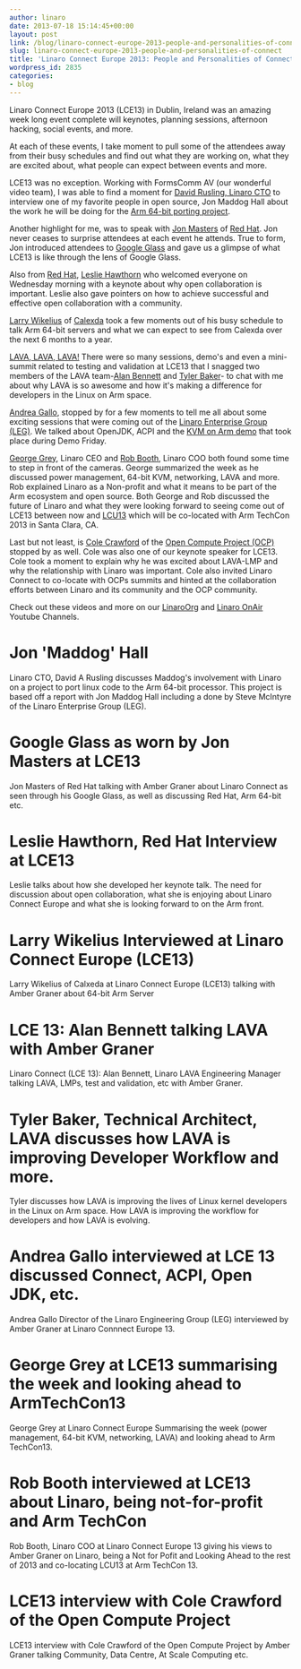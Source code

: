 ```yaml
---
author: linaro
date: 2013-07-18 15:14:45+00:00
layout: post
link: /blog/linaro-connect-europe-2013-people-and-personalities-of-connect/
slug: linaro-connect-europe-2013-people-and-personalities-of-connect
title: 'Linaro Connect Europe 2013: People and Personalities of Connect'
wordpress_id: 2835
categories:
- blog
---
```


Linaro Connect Europe 2013 (LCE13) in Dublin, Ireland was an amazing week long event complete will keynotes, planning sessions, afternoon hacking, social events, and more.

At each of these events, I take moment to pull some of the attendees away from their busy schedules and find out what they are working on, what they are excited about, what people can expect between events and more.

LCE13 was no exception. Working with FormsComm AV (our wonderful video team), I was able to find a moment for [David Rusling, Linaro CTO](/blog/its-all-maddogs-fault-proclaims-david-rusling-linaro-cto/) to interview one of my favorite people in open source, Jon Maddog Hall about the work he will be doing for the [Arm 64-bit porting project](http://youtu.be/W7fwu4t5Gtc).

Another highlight for me, was to speak with [Jon Masters](https://plus.google.com/106265217227408958782/posts) of [Red Hat](http://www.redhat.com/). Jon never ceases to surprise attendees at each event he attends. True to form, Jon introduced attendees to [Google Glass](http://www.google.com/glass/start/) and gave us a glimpse of what LCE13 is like through the lens of Google Glass.

Also from [Red Hat](http://www.redhat.com/), [Leslie Hawthorn](https://www.google.com/url?sa=t&rct=j&q=&esrc=s&source=web&cd=1&cad=rja&ved=0CCwQFjAA&url=http%3A%2F%2Fhawthornlandings.org%2F&ei=vQLoUe7kH9Ww4AOimYDoBQ&usg=AFQjCNGR-S4V1kzg4BbKOHea-IQU_5WreQ&sig2=sGKCFVT0t9ChkMW5auaNyw&bvm=bv.49478099,d.dmg) who welcomed everyone on Wednesday morning with a keynote about why open collaboration is important. Leslie also gave pointers on how to achieve successful and effective open collaboration with a community.

[Larry Wikelius](http://silverlining-systems.com/) of [Calexda](http://silverlining-systems.com//) took a few moments out of his busy schedule to talk Arm 64-bit servers and what we can expect to see from Calexda over the next 6 months to a year.

[LAVA, LAVA, LAVA!](/engineering/core/) There were so many sessions, demo's and even a mini-summit related to testing and validation at LCE13 that I snagged two members of the LAVA team-[Alan Bennett](/about/) and [Tyler Baker](/about/)- to chat with me about why LAVA is so awesome and how it's making a difference for developers in the Linux on Arm space.

[Andrea Gallo](/about/), stopped by for a few moments to tell me all about some exciting sessions that were coming out of the [Linaro Enterprise Group (LEG)](/groups/leg/). We talked about OpenJDK, ACPI and the [KVM on Arm demo](/news/linaro-launches-opendataplane-odp-project-deliver-open-source-cross-platform-interoperability-networking-platforms/) that took place during Demo Friday.

[George Grey](/about/team/executive/), Linaro CEO and [Rob Booth](/about/), Linaro COO both found some time to step in front of the cameras. George summarized the week as he discussed power management, 64-bit KVM, networking, LAVA and more. Rob explained Linaro as a Non-profit and what it means to be part of the Arm ecosystem and open source. Both George and Rob discussed the future of Linaro and what they were looking forward to seeing come out of LCE13 between now and [LCU13](https://connect.linaro.org/lcu13/) which will be co-located with Arm TechCon 2013 in Santa Clara, CA.

Last but not least, is [Cole Crawford](http://www.opencompute.org/news/cole-crawford-joins-the-foundation-as-coo/) of the [Open Compute Project (OCP)](http://www.opencompute.org/) stopped by as well. Cole was also one of our keynote speaker for LCE13. Cole took a moment to explain why he was excited about LAVA-LMP and why the relationship with Linaro was important. Cole also invited Linaro Connect to co-locate with OCPs summits and hinted at the collaboration efforts between Linaro and its community and the OCP community.

Check out these videos and more on our [LinaroOrg](http://www.youtube.com/user/LinaroOrg) and [Linaro OnAir](http://www.youtube.com/user/LinaroOnAir) Youtube Channels.

# Jon 'Maddog' Hall

Linaro CTO, David A Rusling discusses Maddog's involvement with Linaro on a project to port linux code to the Arm 64-bit processor. This project is based off a report with Jon Maddog Hall including a done by Steve McIntyre of the Linaro Enterprise Group (LEG).


# Google Glass as worn by Jon Masters at LCE13

Jon Masters of Red Hat talking with Amber Graner about Linaro Connect as seen through his Google Glass, as well as discussing Red Hat, Arm 64-bit etc.


# Leslie Hawthorn, Red Hat Interview at LCE13

Leslie talks about how she developed her keynote talk. The need for discussion about open collaboration, what she is enjoying about Linaro Connect Europe and what she is looking forward to on the Arm front.


# Larry Wikelius Interviewed at Linaro Connect Europe (LCE13)


Larry Wikelius of Calxeda at Linaro Connect Europe (LCE13) talking with Amber Graner about 64-bit Arm Server


# LCE 13: Alan Bennett talking LAVA with Amber Graner

Linaro Connect (LCE 13): Alan Bennett, Linaro LAVA Engineering Manager talking LAVA, LMPs, test and validation, etc with Amber Graner.


# Tyler Baker, Technical Architect, LAVA discusses how LAVA is improving Developer Workflow and more.

Tyler discusses how LAVA is improving the lives of Linux kernel developers in the Linux on Arm space. How LAVA is improving the workflow for developers and how LAVA is evolving.


# Andrea Gallo interviewed at LCE 13 discussed Connect, ACPI, Open JDK, etc.

Andrea Gallo Director of the Linaro Engineering Group (LEG) interviewed by Amber Graner at Linaro Connnect Europe 13.


# George Grey at LCE13 summarising the week and looking ahead to ArmTechCon13



George Grey at Linaro Connect Europe Summarising the week (power management, 64-bit KVM, networking, LAVA) and looking ahead to Arm TechCon13.


# Rob Booth interviewed at LCE13 about Linaro, being not-for-profit and Arm TechCon



Rob Booth, Linaro COO at Linaro Connect Europe 13 giving his views to Amber Graner on Linaro, being a Not for Pofit and Looking Ahead to the rest of 2013 and co-locating LCU13 at Arm TechCon 13.


# LCE13 interview with Cole Crawford of the Open Compute Project


LCE13 interview with Cole Crawford of the Open Compute Project by Amber Graner talking Community, Data Centre, At Scale Computing etc.
